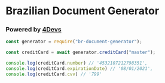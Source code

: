 # Brazilian Document Generator

### Powered by [4Devs](https://www.4devs.com.br/)

```javascript
const generator = require("br-document-generator");

const creditCard = await generator.creditCard("master");

console.log(creditCard.number) // '4532107212798351',
console.log(creditCard.expirationDate) // '08/01/2021',
console.log(creditCard.cvv) // '799'
```